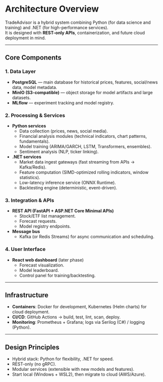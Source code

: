 # Architecture Overview

TradeAdvisor is a hybrid system combining Python (for data science and training) and .NET (for high-performance services).  
It is designed with **REST-only APIs**, containerization, and future cloud deployment in mind.

---

## Core Components

### 1. Data Layer
- **PostgreSQL** — main database for historical prices, features, social/news data, model metadata.
- **MinIO (S3-compatible)** — object storage for model artifacts and large datasets.
- **MLflow** — experiment tracking and model registry.

### 2. Processing & Services
- **Python services**
  - Data collection (prices, news, social media).
  - Financial analysis modules (technical indicators, chart patterns, fundamentals).
  - Model training (ARIMA/GARCH, LSTM, Transformers, ensembles).
  - Sentiment analysis (NLP, ticker linking).
- **.NET services**
  - Market data ingest gateways (fast streaming from APIs → Kafka/Redis).
  - Feature computation (SIMD-optimized rolling indicators, window statistics).
  - Low-latency inference service (ONNX Runtime).
  - Backtesting engine (deterministic, event-driven).

### 3. Integration & APIs
- **REST API (FastAPI + ASP.NET Core Minimal APIs)**
  - Stock/ETF list management.
  - Forecast requests.
  - Model registry endpoints.
- **Message bus**
  - Kafka (or Redis Streams) for async communication and scheduling.

### 4. User Interface
- **React web dashboard** (later phase)
  - Forecast visualization.
  - Model leaderboard.
  - Control panel for training/backtesting.

---

## Infrastructure

- **Containers**: Docker for development, Kubernetes (Helm charts) for cloud deployment.
- **CI/CD**: GitHub Actions → build, test, lint, scan, deploy.
- **Monitoring**: Prometheus + Grafana; logs via Serilog (C#) / logging (Python).

---

## Design Principles
- Hybrid stack: Python for flexibility, .NET for speed.
- REST-only (no gRPC).
- Modular services (extensible with new models and features).
- Start local (Windows + WSL2), then migrate to cloud (AWS/Azure).
